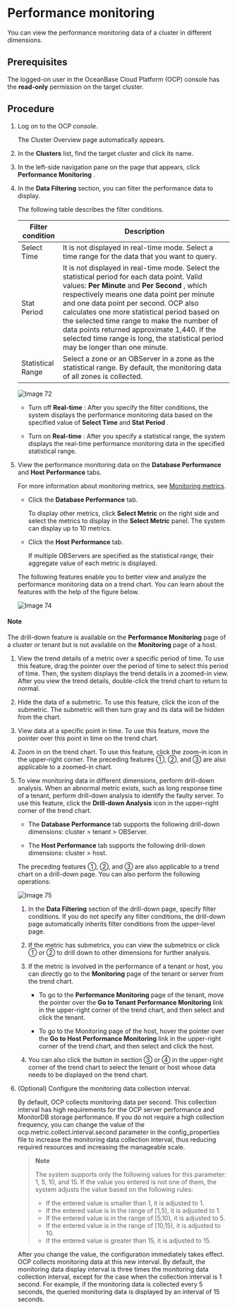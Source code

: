 Performance monitoring
===========================================

You can view the performance monitoring data of a cluster in different dimensions.

Prerequisites
----------------------------------

The logged-on user in the OceanBase Cloud Platform (OCP) console has the **read-only** permission on the target cluster.

Procedure
------------------------------

1. Log on to the OCP console.

   The Cluster Overview page automatically appears.

2. In the **Clusters** list, find the target cluster and click its name.

3. In the left-side navigation pane on the page that appears, click **Performance Monitoring** .

4. In the **Data Filtering** section, you can filter the performance data to display.

   The following table describes the filter conditions.

   | Filter condition  |**Description**  |
   |-------------------|--------|
   | Select Time       | It is not displayed in real-time mode.  Select a time range for the data that you want to query.  |
   | Stat Period       | It is not displayed in real-time mode.  Select the statistical period for each data point. Valid values: **Per Minute** and **Per Second** , which respectively means one data point per minute and one data point per second. OCP also calculates one more statistical period based on the selected time range to make the number of data points returned approximate 1,440. If the selected time range is long, the statistical period may be longer than one minute. |
   | Statistical Range | Select a zone or an OBServer in a zone as the statistical range.  By default, the monitoring data of all zones is collected.  |

   ![Image 72](https://help-static-aliyun-doc.aliyuncs.com/assets/img/en-US/9114633561/p440391.png)

   * Turn off **Real-time** : After you specify the filter conditions, the system displays the performance monitoring data based on the specified value of **Select Time** and **Stat Period** .

   * Turn on **Real-time** : After you specify a statistical range, the system displays the real-time performance monitoring data in the specified statistical range.

5. View the performance monitoring data on the **Database Performance** and **Host Performance** tabs.

   For more information about monitoring metrics, see [Monitoring metrics](../13.appendix-2/8.monitoring-metrics.md).

   * Click the **Database Performance** tab.

     To display other metrics, click **Select Metric** on the right side and select the metrics to display in the **Select Metric** panel. The system can display up to 10 metrics.

   * Click the **Host Performance** tab.

     If multiple OBServers are specified as the statistical range, their aggregate value of each metric is displayed.

   The following features enable you to better view and analyze the performance monitoring data on a trend chart. You can learn about the features with the help of the figure below.

   ![Image 74](https://help-static-aliyun-doc.aliyuncs.com/assets/img/en-US/0214633561/p440402.png)

  <main id="notice" type='explain'>
    <h4>Note</h4>
    <p>The drill-down feature is available on the <strong>Performance Monitoring</strong> page of a cluster or tenant but is not available on the <strong>Monitoring</strong> page of a host.</p>
  </main>

   1. View the trend details of a metric over a specific period of time. To use this feature, drag the pointer over the period of time to select this period of time. Then, the system displays the trend details in a zoomed-in view. After you view the trend details, double-click the trend chart to return to normal.

   2. Hide the data of a submetric. To use this feature, click the icon of the submetric. The submetric will then turn gray and its data will be hidden from the chart.

   3. View data at a specific point in time. To use this feature, move the pointer over this point in time on the trend chart.

   4. Zoom in on the trend chart. To use this feature, click the zoom-in icon in the upper-right corner. The preceding features ①, ②, and ③ are also applicable to a zoomed-in chart.

   5. To view monitoring data in different dimensions, perform drill-down analysis. When an abnormal metric exists, such as long response time of a tenant, perform drill-down analysis to identify the faulty server. To use this feature, click the **Drill-down Analysis** icon in the upper-right corner of the trend chart.

      * The **Database Performance** tab supports the following drill-down dimensions: cluster \> tenant \> OBServer.

      * The **Host Performance** tab supports the following drill-down dimensions: cluster \> host.

      The preceding features ①, ②, and ③ are also applicable to a trend chart on a drill-down page. You can also perform the following operations:

      ![Image 75](https://help-static-aliyun-doc.aliyuncs.com/assets/img/en-US/9114633561/p440409.png)

        1. In the **Data Filtering** section of the drill-down page, specify filter conditions. If you do not specify any filter conditions, the drill-down page automatically inherits filter conditions from the upper-level page.

        2. If the metric has submetrics, you can view the submetrics or click ① or ② to drill down to other dimensions for further analysis.

        3. If the metric is involved in the performance of a tenant or host, you can directly go to the **Monitoring** page of the tenant or server from the trend chart.

            * To go to the **Performance Monitoring** page of the tenant, move the pointer over the **Go to Tenant Performance Monitoring** link in the upper-right corner of the trend chart, and then select and click the tenant.

            * To go to the Monitoring page of the host, hover the pointer over the **Go to Host Performance Monitoring** link in the upper-right corner of the trend chart, and then select and click the host.

        4. You can also click the button in section ③ or ④ in the upper-right corner of the trend chart to select the tenant or host whose data needs to be displayed on the trend chart.

6. (Optional) Configure the monitoring data collection interval.

      By default, OCP collects monitoring data per second. This collection interval has high requirements for the OCP server performance and MonitorDB storage performance. If you do not require a high collection frequency, you can change the value of the ocp.metric.collect.interval.second parameter in the config_properties file to increase the monitoring data collection interval, thus reducing required resources and increasing the manageable scale.

      >  **Note**
      >
      > The system supports only the following values for this parameter: 1, 5, 10, and 15. If the value you entered is not one of them, the system adjusts the value based on the following rules:
      >
      > * If the entered value is smaller than 1, it is adjusted to 1.
      > * If the entered value is in the range of \[1,5), it is adjusted to 1.
      > * If the entered value is in the range of \[5,10), it is adjusted to 5.
      > * If the entered value is in the range of \[10,15), it is adjusted to 10.
      > * If the entered value is greater than 15, it is adjusted to 15.

    After you change the value, the configuration immediately takes effect. OCP collects monitoring data at this new interval. By default, the monitoring data display interval is three times the monitoring data collection interval, except for the case when the collection interval is 1 second. For example, if the monitoring data is collected every 5 seconds, the queried monitoring data is displayed by an interval of 15 seconds.
